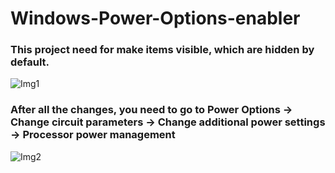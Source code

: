 # Windows-Power-Options-enabler
<h3 align="left">This project need for make items visible, which are hidden by default.</h3>
<img src="https://i.ibb.co/92KXSVB/image.png" alt="Img1">
<h3 align="left">After all the changes, you need to go to Power Options -> Change circuit parameters -> Change additional power settings -> Processor power management</h3>
<img src="https://i.ibb.co/3N6Mfw0/1.png" alt="Img2">

